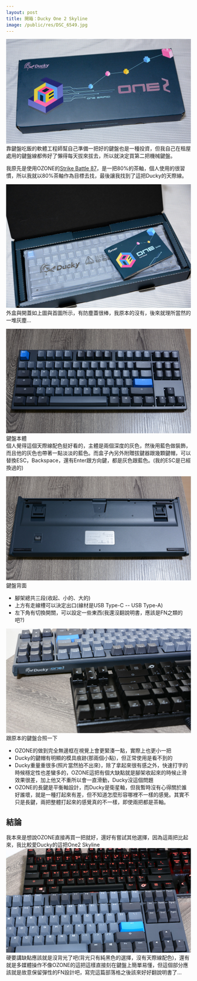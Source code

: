 ```yaml
---
layout: post
title: 開箱：Ducky One 2 Skyline
image: /public/res/DSC_6549.jpg
---
```


![](/public/res/DSC_6547.jpg)
靠鍵盤吃飯的軟體工程師幫自己準備一把好的鍵盤也是一種投資，但我自己在租屋處用的鍵盤線都佈好了懶得每天拔來拔去，所以就決定買第二把機械鍵盤。

我原先是使用OZONE的[Strike Battle 87](http://www.coolpc.com.tw/phpBB2/viewtopic.php?f=77&t=166565)，是一把80%的茶軸，個人使用的很習慣，所以我就以80%茶軸作為目標去找，最後讓我找到了這把Ducky的天際線。

<!-- more -->

![](/public/res/DSC_6549.jpg)
外盒與開蓋如上圖與首圖所示，有防塵蓋很棒，我原本的沒有，後來就理所當然的一堆灰塵...

![](/public/res/DSC_6545.jpg)
鍵盤本體  
個人覺得這個天際線配色挺好看的，主體是兩個深度的灰色，然後用藍色做裝飾，而且他的灰色也帶著一點淡淡的藍色。而盒子內另外附贈拔鍵器跟幾顆鍵帽，可以替換ESC，Backspace，還有Enter跟方向鍵，都是灰色跟藍色。(我的ESC是已經換過的)

![](/public/res/DSC_6546.jpg)
鍵盤背面  
+ 腳架總共三段(收起、小的、大的)
+ 上方有走線槽可以決定出口(線材是USB Type-C -- USB Type-A)
+ 左下角有切換開關，可以設定一些東西(我還沒翻說明書，應該是FN之類的吧?)

![](\public\res\DSC_6544.jpg)
跟原本的鍵盤合照一下
+ OZONE的做到完全無邊框在視覺上會更緊湊一點，實際上也更小一把
+ Ducky的鍵帽有明顯的模具痕跡(那兩個小點)，但正常使用是看不到的
+ Ducky重量重很多(照片當然拍不出來)，除了拿起來很有感之外，快速打字的時候穩定性也差蠻多的，OZONE這把有個大缺點就是腳架收起來的時候止滑效果很差，加上他又不重所以會一直滑動，Ducky沒這個問題
+ OZONE的長鍵是平衡軸設計，而Ducky是衛星軸，但我暫時沒有心得關於誰好誰壞，就是一種打起來有差，但不知道怎麼形容哪裡不一樣的感覺。其實不只是長鍵，兩把整體打起來的感覺真的不一樣，即使兩把都是茶軸。

## 結論
我本來是想說OZONE直接再買一把就好，還好有嘗試其他選擇，因為這兩把比起來，我比較愛Ducky的這把One2 Skyline
![](\public\res\DSC_6542.jpg)
硬要講缺點應該就是沒背光了吧(背光只有純黑色的選擇，沒有天際線配色)，還有就是多媒體操作不像OZONE的這把這樣直接刻在鍵盤上簡單易懂，但這個部分應該就是故意保留彈性的FN設計吧，寫完這篇部落格之後該來好好翻說明書了...